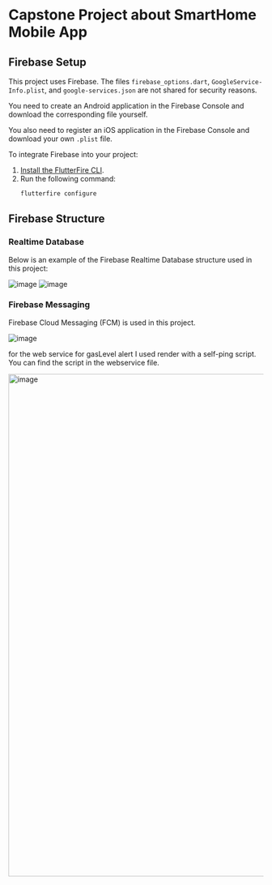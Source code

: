 # Capstone Project about SmartHome Mobile App


## Firebase Setup

This project uses Firebase. The files `firebase_options.dart`, `GoogleService-Info.plist`, and `google-services.json` are not shared for security reasons.

You need to create an Android application in the Firebase Console and download the corresponding file yourself.

You also need to register an iOS application in the Firebase Console and download your own `.plist` file.


To integrate Firebase into your project:

1. [Install the FlutterFire CLI](https://firebase.flutter.dev/docs/cli/).
2. Run the following command:
   ```bash
   flutterfire configure


## Firebase Structure

### Realtime Database

Below is an example of the Firebase Realtime Database structure used in this project:

![image](https://github.com/user-attachments/assets/a8d77085-b416-4a9a-bd7b-60a0cf268aa7)
![image](https://github.com/user-attachments/assets/146544fd-c868-4b31-b2e6-c4bff44bc201)


### Firebase Messaging
Firebase Cloud Messaging (FCM) is used in this project.

![image](https://github.com/user-attachments/assets/55d66f54-c9c5-4234-9254-014dc7ef612a)


for the web service for gasLevel alert I used render with a self-ping script. You can find the script in the webservice file.

<img width="2482" height="992" alt="image" src="https://github.com/user-attachments/assets/3cc5c0d3-24cf-4e10-84ca-f8454dfd96bf" />
